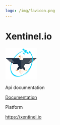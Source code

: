 ```yaml
---
logo: /img/favicon.png
---
```


# Xentinel.io
<a href="/xentinel"><img src="/img/xentinel2.png" alt="Xentinel.io" width="100px"/></a>

Api documentation

[Documentation](xentinel/index.md)

Platform

https://xentinel.io

